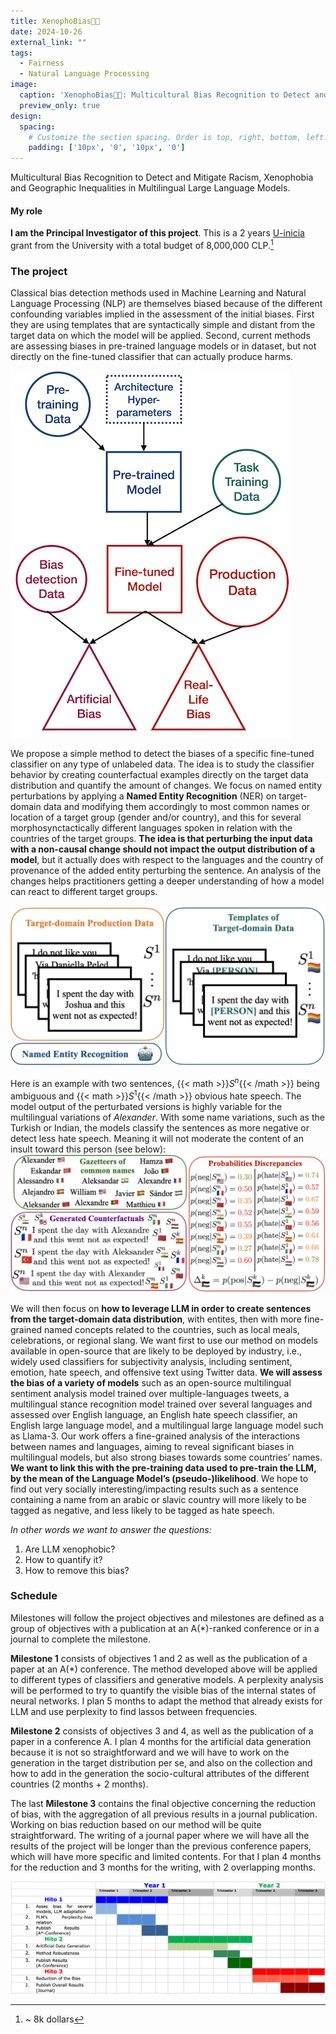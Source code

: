 ```yaml
---
title: XenophoBias🏳️‍🌈
date: 2024-10-26
external_link: ""
tags:
  - Fairness
  - Natural Language Processing
image:
  caption: 'XenophoBias🏳️‍🌈: Multicultural Bias Recognition to Detect and Mitigate Racism, Xenophobia and Geographic Inequalities in Multilingual Large Language Models'
  preview_only: true
design:
  spacing:
    # Customize the section spacing. Order is top, right, bottom, left.
    padding: ['10px', '0', '10px', '0']
---
```


Multicultural Bias Recognition to Detect and Mitigate Racism, Xenophobia and Geographic Inequalities in Multilingual Large Language Models.

<!--more-->

#### My role

**I am the Principal Investigator of this project**. This is a 2 years [U-inicia](https://uchile.cl/convocatorias/216327/concurso-u-inicia-2024) grant from the University with a total budget of 8,000,000 CLP.[^1] 

### The project 

Classical bias detection methods used in Machine Learning and Natural Language Processing (NLP) are themselves biased because of the different confounding variables implied in the assessment of the initial biases. First they are using templates that are syntactically simple and distant from the target data on which the model will be applied. Second, current methods are assessing biases in pre-trained language models or in dataset, but not directly on the fine-tuned classifier that can actually produce harms.

![counfounding](featured.png)

We propose a simple method to detect the biases of a specific fine-tuned classifier on any type of unlabeled data. The idea is to study the classifier behavior by creating counterfactual examples directly on the target data distribution and quantify the amount of changes. We focus on named entity perturbations by applying a **Named Entity Recognition** (NER) on target-domain data and modifying them accordingly to most common names or location of a target group (gender and/or country), and this for several morphosynctactically different languages spoken in relation with the countries of the target groups. **The idea is that perturbing the input data with a non-causal change should not impact the output distribution of a model**, but it actually does with respect to the languages and the country of provenance of the added entity perturbing the sentence. An analysis of the changes helps practitioners getting a deeper understanding of how a model can react to different target groups. 

![overall](figure_v9_1.png "We use the target-domain data to create templates.")

Here is an example with two sentences, {{< math >}}$S^n${{< /math >}} being ambiguous and {{< math >}}$S^1${{< /math >}} obvious hate speech. The model output of the perturbated versions is highly variable for the multilingual variations of *Alexander*. With some name variations, such as the Turkish or Indian, the models classify the sentences as more negative or detect less hate speech. Meaning it will not moderate the content of an insult toward this person (see below): 
![overall](figure_v9_2.png "The templates obtained from target-domain data are filled with common names from various countries. The difference in the model's output is significative of a bias regarding the names.")

We will then focus on **how to leverage LLM in order to create sentences from the target-domain data distribution**, with entites, then with more fine-grained named concepts related to the countries, such as local meals, celebrations, or regional slang.
We want first to use our method on models available in open-source that are likely to be deployed by industry, i.e., widely used classifiers for subjectivity analysis, including sentiment, emotion, hate speech, and offensive text using Twitter data. **We will assess the bias of a variety of models** such as an open-source multilingual sentiment analysis model trained over multiple-languages tweets, a multilingual stance recognition model trained over several languages and assessed over English language, an English hate speech classifier, an English large language model, and a multilingual large language model such as Llama-3.
Our work offers a fine-grained analysis of the interactions between names and languages, aiming to reveal significant biases in multilingual models, but also strong biases towards some countries’ names. **We want to link this with the pre-training data used to pre-train the LLM, by the mean of the Language Model’s (pseudo-)likelihood**. We hope to find out very socially interesting/impacting results such as a sentence containing a name from an arabic or slavic country will more likely to be tagged as negative, and less likely to be tagged as hate speech.

*In other words we want to answer the questions:* 
1. Are LLM xenophobic? 
2. How to quantify it? 
3. How to remove this bias?

### Schedule 

Milestones will follow the project objectives and milestones are defined as a group of objectives with a publication at an A(\*)-ranked conference or in a journal to complete the milestone. 

**Milestone 1** consists of objectives 1 and 2 as well as the publication of a paper at an A(\*) conference. The method developed above will be applied to different types of classifiers and generative models. A perplexity analysis will be performed to try to quantify the visible bias of the internal states of neural networks. I plan 5 months to adapt the method that already exists for LLM and use perplexity to find lassos between frequencies. 

**Milestone 2** consists of objectives 3 and 4, as well as the publication of a paper in a conference A. I plan 4 months for the artificial data generation because it is not so straightforward and we will have to work on the generation in the target distribution per se, and also on the collection and how to add in the generation the socio-cultural attributes of the different countries (2 months + 2 months). 

The last **Milestone 3** contains the final objective concerning the reduction of bias, with the aggregation of all previous results in a journal publication.  Working on bias reduction based on our method will be quite straightforward. The writing of a journal paper where we will have all the results of the project will be longer than the previous conference papers, which will have more specific and limited contents. For that I plan 4 months for the reduction and 3 months for the writing, with 2 overlapping months.  

![gantt](gantt.png)

[^1]: ~ 8k dollars